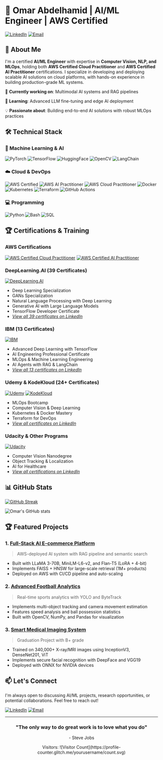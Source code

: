 # 👋 Omar Abdelhamid | AI/ML Engineer | AWS Certified

[![LinkedIn](https://img.shields.io/badge/LinkedIn-0077B5?style=for-the-badge&logo=linkedin&logoColor=white)](https://www.linkedin.com/in/omar-abdelhamid-204b0618a/)
[![Email](https://img.shields.io/badge/Email-D14836?style=for-the-badge&logo=gmail&logoColor=white)](mailto:omar.yaser.o.1322001@gmail.com)


## 🚀 About Me

I'm a certified **AI/ML Engineer** with expertise in **Computer Vision, NLP, and MLOps**, holding both **AWS Certified Cloud Practitioner** and **AWS Certified AI Practitioner** certifications. I specialize in developing and deploying scalable AI solutions on cloud platforms, with hands-on experience in building production-grade ML systems.

🔭 **Currently working on**: Multimodal AI systems and RAG pipelines

🌱 **Learning**: Advanced LLM fine-tuning and edge AI deployment

💡 **Passionate about**: Building end-to-end AI solutions with robust MLOps practices

## 🛠 Technical Stack

### 🤖 Machine Learning & AI
![PyTorch](https://img.shields.io/badge/PyTorch-EE4C2C?style=flat&logo=pytorch&logoColor=white)
![TensorFlow](https://img.shields.io/badge/TensorFlow-FF6F00?style=flat&logo=tensorflow&logoColor=white)
![HuggingFace](https://img.shields.io/badge/%F0%9F%A4%97%20HuggingFace-FFD21F?style=flat)
![OpenCV](https://img.shields.io/badge/OpenCV-27338e?style=flat&logo=opencv&logoColor=white)
![LangChain](https://img.shields.io/badge/LangChain-00A67E?style=flat)

### ☁️ Cloud & DevOps
![AWS Certified](https://img.shields.io/badge/AWS_Certified-FF9900?style=flat&logo=amazonaws&logoColor=white)
![AWS AI Practitioner](https://img.shields.io/badge/AWS_AI_Practitioner-FF9900?style=flat&logo=amazonaws&logoColor=white)
![AWS Cloud Practitioner](https://img.shields.io/badge/AWS_Cloud_Practitioner-FF9900?style=flat&logo=amazonaws&logoColor=white)
![Docker](https://img.shields.io/badge/Docker-2496ED?style=flat&logo=docker&logoColor=white)
![Kubernetes](https://img.shields.io/badge/Kubernetes-326CE5?style=flat&logo=kubernetes&logoColor=white)
![Terraform](https://img.shields.io/badge/Terraform-7B42BC?style=flat&logo=terraform&logoColor=white)
![GitHub Actions](https://img.shields.io/badge/GitHub_Actions-2088FF?style=flat&logo=github-actions&logoColor=white)

### 💻 Programming
![Python](https://img.shields.io/badge/Python-3776AB?style=flat&logo=python&logoColor=white)
![Bash](https://img.shields.io/badge/Bash-4EAA25?style=flat&logo=gnu-bash&logoColor=white)
![SQL](https://img.shields.io/badge/SQL-336791?style=flat&logo=mysql&logoColor=white)

## 🏆 Certifications & Training

### AWS Certifications
[![AWS Certified Cloud Practitioner](https://img.shields.io/badge/AWS_Cloud_Practitioner-FF9900?style=for-the-badge&logo=amazonaws&logoColor=white)](https://www.credly.com/badges/your-badge-id-here)
[![AWS Certified AI Practitioner](https://img.shields.io/badge/AWS_AI_Practitioner-FF9900?style=for-the-badge&logo=amazonaws&logoColor=white)](https://www.credly.com/badges/your-ai-badge-id-here)

### DeepLearning.AI (39 Certificates)
[![DeepLearning.AI](https://img.shields.io/badge/DeepLearning.AI-000000?style=flat&logo=deeplearningai&logoColor=white)](https://www.linkedin.com/in/omar-abdelhamid-204b0618a/details/certifications/)
- Deep Learning Specialization
- GANs Specialization
- Natural Language Processing with Deep Learning
- Generative AI with Large Language Models
- TensorFlow Developer Certificate
- *[View all 39 certificates on LinkedIn](https://www.linkedin.com/in/omar-abdelhamid-204b0618a/details/certifications/)*

### IBM (13 Certificates)
[![IBM](https://img.shields.io/badge/IBM-052FAD?style=flat&logo=ibm&logoColor=white)](https://www.linkedin.com/in/omar-abdelhamid-204b0618a/details/certifications/)
- Advanced Deep Learning with TensorFlow
- AI Engineering Professional Certificate
- MLOps & Machine Learning Engineering
- AI Agents with RAG & LangChain
- *[View all 13 certificates on LinkedIn](https://www.linkedin.com/in/omar-abdelhamid-204b0618a/details/certifications/)*

### Udemy & KodeKloud (24+ Certificates)
[![Udemy](https://img.shields.io/badge/Udemy-EC5252?style=flat&logo=udemy&logoColor=white)](https://www.linkedin.com/in/omar-abdelhamid-204b0618a/details/certifications/)
[![KodeKloud](https://img.shields.io/badge/KodeKloud-1CA1F2?style=flat&logo=kubernetes&logoColor=white)](https://www.linkedin.com/in/omar-abdelhamid-204b0618a/details/certifications/)
- MLOps Bootcamp
- Computer Vision & Deep Learning
- Kubernetes & Docker Mastery
- Terraform for DevOps
- *[View all certificates on LinkedIn](https://www.linkedin.com/in/omar-abdelhamid-204b0618a/details/certifications/)*

### Udacity & Other Programs
[![Udacity](https://img.shields.io/badge/Udacity-02B3E4?style=flat&logo=udacity&logoColor=white)](https://www.linkedin.com/in/omar-abdelhamid-204b0618a/details/certifications/)
- Computer Vision Nanodegree
- Object Tracking & Localization
- AI for Healthcare
- *[View all certifications on LinkedIn](https://www.linkedin.com/in/omar-abdelhamid-204b0618a/details/certifications/)*

## 📊 GitHub Stats

[![GitHub Streak](https://streak-stats.demolab.com?user=yourusername&theme=dark&hide_border=true&date_format=j%20M%5B%20Y%5D)](https://git.io/streak-stats)

![Omar's GitHub stats](https://github-readme-stats.vercel.app/api?username=yourusername&show_icons=true&theme=radical&hide=issues,contribs&count_private=true&include_all_commits=true)

## 🏆 Featured Projects

### 1. [Full-Stack AI E-commerce Platform](https://github.com/yourusername/ecommerce-ai)
> AWS-deployed AI system with RAG pipeline and semantic search
- Built with LLaMA 3-70B, MiniLM-L6-v2, and Flan-T5 (LoRA + 4-bit)
- Implements FAISS + HNSW for large-scale retrieval (1M+ products)
- Deployed on AWS with CI/CD pipeline and auto-scaling

### 2. [Advanced Football Analytics](https://github.com/yourusername/football-analytics)
> Real-time sports analytics with YOLO and ByteTrack
- Implements multi-object tracking and camera movement estimation
- Features speed analysis and ball possession statistics
- Built with OpenCV, NumPy, and Pandas for visualization

### 3. [Smart Medical Imaging System](https://github.com/yourusername/medical-ai)
> Graduation Project with B+ grade
- Trained on 340,000+ X-ray/MRI images using InceptionV3, DenseNet201, ViT
- Implements secure facial recognition with DeepFace and VGG19
- Deployed with ONNX for NVIDIA devices

## 📫 Let's Connect

I'm always open to discussing AI/ML projects, research opportunities, or potential collaborations. Feel free to reach out!

[![LinkedIn](https://img.shields.io/badge/Connect-0077B5?style=for-the-badge&logo=linkedin&logoColor=white)](https://www.linkedin.com/in/omar-abdelhamid-204b0618a/)
[![Email](https://img.shields.io/badge/Email-D14836?style=for-the-badge&logo=gmail&logoColor=white)](mailto:omar.yaser.o.1322001@gmail.com)


---

<div align="center">
  <h3>"The only way to do great work is to love what you do"</h3>
  <p>- Steve Jobs</p>
  
  <p>Visitors: ![Visitor Count](https://profile-counter.glitch.me/yourusername/count.svg)</p>
</div>
